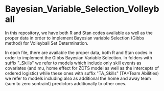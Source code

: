 # Bayesian_Variable_Selection_Volleyball
In this repository, we have both R and Stan codes available as well as the proper data in order to implement Bayesian variable Selection (Gibbs method) for Volleyball Set Determination.


In each file, there are available the proper data, both R and Stan codes in order to implement the Gibbs Bayesian Variable Selection. 
In folders with suffix "_Skills" we refer to models which include only skill events as covariates (and mu, home effect for ZDTS model as well as the intercepts of ordered logistic)
while these ones with suffix "TA_Skills" (TA=Team Abilities) we refer to models including also as additional the home and away team (sum to zero sontraint) predictors additionally to other ones.
